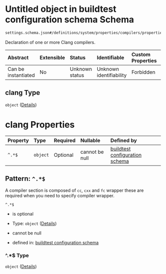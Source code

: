 # Untitled object in buildtest configuration schema Schema

```txt
settings.schema.json#/definitions/system/properties/compilers/properties/compiler/properties/clang
```

Declaration of one or more Clang compilers.

| Abstract            | Extensible | Status         | Identifiable            | Custom Properties | Additional Properties | Access Restrictions | Defined In                                                                   |
| :------------------ | :--------- | :------------- | :---------------------- | :---------------- | :-------------------- | :------------------ | :--------------------------------------------------------------------------- |
| Can be instantiated | No         | Unknown status | Unknown identifiability | Forbidden         | Allowed               | none                | [settings.schema.json\*](../out/settings.schema.json "open original schema") |

## clang Type

`object` ([Details](settings-definitions-system-properties-compilers-properties-compiler-properties-clang.md))

# clang Properties

| Property | Type     | Required | Nullable       | Defined by                                                                                                                                                                                             |
| :------- | :------- | :------- | :------------- | :----------------------------------------------------------------------------------------------------------------------------------------------------------------------------------------------------- |
| `^.*$`   | `object` | Optional | cannot be null | [buildtest configuration schema](settings-definitions-compiler_section.md "settings.schema.json#/definitions/system/properties/compilers/properties/compiler/properties/clang/patternProperties/^.*$") |

## Pattern: `^.*$`

A compiler section is composed of `cc`, `cxx` and `fc` wrapper these are required when you need to specify compiler wrapper.

`^.*$`

*   is optional

*   Type: `object` ([Details](settings-definitions-compiler_section.md))

*   cannot be null

*   defined in: [buildtest configuration schema](settings-definitions-compiler_section.md "settings.schema.json#/definitions/system/properties/compilers/properties/compiler/properties/clang/patternProperties/^.*$")

### ^.\*$ Type

`object` ([Details](settings-definitions-compiler_section.md))
